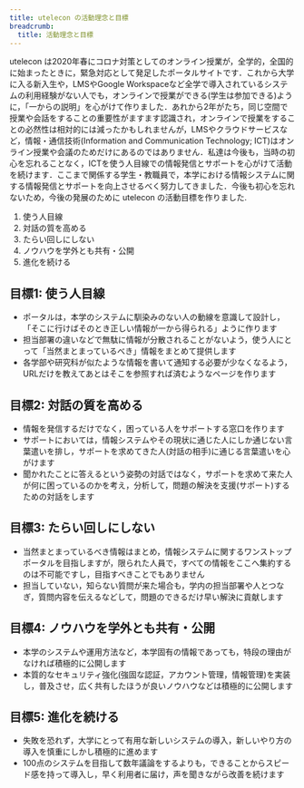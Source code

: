 ```yaml
---
title: utelecon の活動理念と目標
breadcrumb:
  title: 活動理念と目標
---
```


utelecon は2020年春にコロナ対策としてのオンライン授業が，全学的，全国的に始まったときに，緊急対応として発足したポータルサイトです．これから大学に入る新入生や，LMSやGoogle Workspaceなど全学で導入されているシステムの利用経験がない人でも，オンラインで授業ができる(学生は参加できる)ように，「一からの説明」を心がけて作りました．あれから2年がたち，同じ空間で授業や会話をすることの重要性がますます認識され，オンラインで授業をすることの必然性は相対的には減ったかもしれませんが，LMSやクラウドサービスなど，情報・通信技術(Information and Communication Technology; ICT)はオンライン授業や会議のためだけにあるのではありません．私達は今後も，当時の初心を忘れることなく，ICTを使う人目線での情報発信とサポートを心がけて活動を続けます．ここまで関係する学生・教職員で，本学における情報システムに関する情報発信とサポートを向上させるべく努力してきました．今後も初心を忘れないため，今後の発展のために utelecon の活動目標を作りました.

1. 使う人目線
2. 対話の質を高める
3. たらい回しにしない
4. ノウハウを学外とも共有・公開
5. 進化を続ける

## 目標1: 使う人目線
 - ポータルは，本学のシステムに馴染みのない人の動線を意識して設計し，「そこに行けばそのとき正しい情報が一から得られる」ように作ります
 - 担当部署の違いなどで無駄に情報が分散されることがないよう，使う人にとって「当然まとまっているべき」情報をまとめて提供します
 - 各学部や研究科が似たような情報を書いて通知する必要が少なくなるよう，URLだけを教えてあとはそこを参照すれば済むようなページを作ります

## 目標2: 対話の質を高める
 - 情報を発信するだけでなく，困っている人をサポートする窓口を作ります
 - サポートにおいては，情報システムやその現状に通じた人にしか通じない言葉遣いを排し，サポートを求めてきた人(対話の相手)に通じる言葉遣いを心がけます
 - 聞かれたことに答えるという姿勢の対話ではなく，サポートを求めて来た人が何に困っているのかを考え，分析して，問題の解決を支援(サポート)するための対話をします

## 目標3: たらい回しにしない
 - 当然まとまっているべき情報はまとめ，情報システムに関するワンストップポータルを目指しますが，限られた人員で，すべての情報をここへ集約するのは不可能ですし，目指すべきことでもありません
 - 担当していない，知らない質問が来た場合も，学内の担当部署や人とつなぎ，質問内容を伝えるなどして，問題のできるだけ早い解決に貢献します

## 目標4: ノウハウを学外とも共有・公開
 - 本学のシステムや運用方法など，本学固有の情報であっても，特段の理由がなければ積極的に公開します
 - 本質的なセキュリティ強化(強固な認証，アカウント管理，情報管理)を実装し，普及させ，広く共有したほうが良いノウハウなどは積極的に公開します

## 目標5: 進化を続ける
 - 失敗を恐れず，大学にとって有用な新しいシステムの導入，新しいやり方の導入を慎重にしかし積極的に進めます
 - 100点のシステムを目指して数年議論をするよりも，できることからスピード感を持って導入し，早く利用者に届け，声を聞きながら改善を続けます

